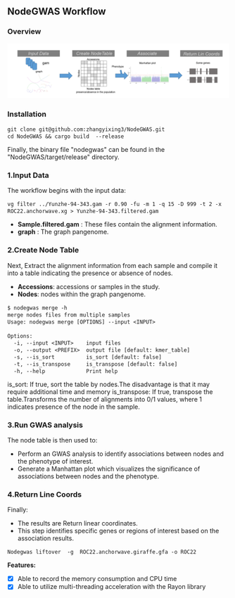 ## NodeGWAS Workflow

### Overview
![Alt text](step.png)

### <span id="installation">Installation</span>

```
git clone git@github.com:zhangyixing3/NodeGWAS.git
cd NodeGWAS && cargo build  --release
```
Finally, the binary file "nodegwas" can be found in the "NodeGWAS/target/release" directory.
### 1.Input Data

The workflow begins with the input data:


```
vg filter ../Yunzhe-94-343.gam -r 0.90 -fu -m 1 -q 15 -D 999 -t 2 -x ROC22.anchorwave.xg > Yunzhe-94-343.filtered.gam
```
- **Sample.filtered.gam** : These files contain the alignment information.
- **graph** :  The graph pangenome.

### 2.Create Node Table

Next, Extract the alignment information from each sample and compile it into a table indicating the presence or absence of nodes.

- **Accessions**: accessions or samples in the study.
- **Nodes**:  nodes within the graph pangenome.

```
$ nodegwas merge -h
merge nodes files from multiple samples
Usage: nodegwas merge [OPTIONS] --input <INPUT>

Options:
  -i, --input <INPUT>    input files
  -o, --output <PREFIX>  output file [default: kmer_table]
  -s, --is_sort          is_sort [default: false]
  -t, --is_transpose     is_transpose [default: false]
  -h, --help             Print help

```
is_sort: If true, sort the table by nodes.The disadvantage is that it may require additional time and memory
is_transpose: If true, transpose the table.Transforms the number of alignments into 0/1 values, where 1 indicates presence of the node in the sample.


### 3.Run GWAS analysis

The node table is then used to:

- Perform an GWAS analysis to identify associations between nodes and the phenotype of interest.
- Generate a Manhattan plot which visualizes the significance of associations between nodes and the phenotype.

### 4.Return Line Coords

Finally:
- The results are Return linear coordinates.
- This step identifies specific genes or regions of interest based on the association results.
```
Nodegwas liftover  -g  ROC22.anchorwave.giraffe.gfa -o ROC22
```
**Features:**
- [x] Able to record the memory consumption and CPU time
- [x] Able to utilize multi-threading acceleration with the Rayon library
